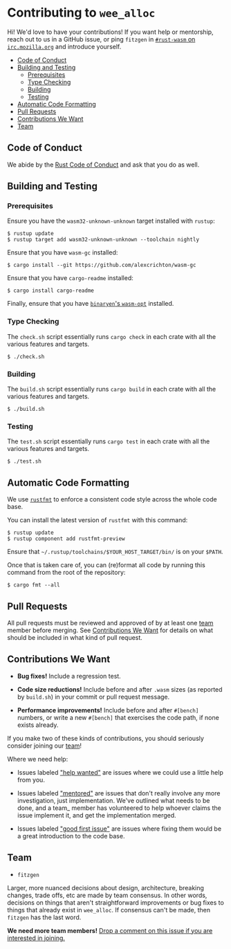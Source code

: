 # Contributing to `wee_alloc`

Hi! We'd love to have your contributions! If you want help or mentorship, reach
out to us in a GitHub issue, or ping `fitzgen` in [`#rust-wasm` on
`irc.mozilla.org`](irc://irc.mozilla.org#rust-wasm) and introduce yourself.

<!-- START doctoc generated TOC please keep comment here to allow auto update -->
<!-- DON'T EDIT THIS SECTION, INSTEAD RE-RUN doctoc TO UPDATE -->


- [Code of Conduct](#code-of-conduct)
- [Building and Testing](#building-and-testing)
  - [Prerequisites](#prerequisites)
  - [Type Checking](#type-checking)
  - [Building](#building)
  - [Testing](#testing)
- [Automatic Code Formatting](#automatic-code-formatting)
- [Pull Requests](#pull-requests)
- [Contributions We Want](#contributions-we-want)
- [Team](#team)

<!-- END doctoc generated TOC please keep comment here to allow auto update -->

## Code of Conduct

We abide by the [Rust Code of Conduct][coc] and ask that you do as well.

[coc]: https://www.rust-lang.org/en-US/conduct.html

## Building and Testing

### Prerequisites

Ensure you have the `wasm32-unknown-unknown` target installed with `rustup`:

```
$ rustup update
$ rustup target add wasm32-unknown-unknown --toolchain nightly
```

Ensure that you have `wasm-gc` installed:

```
$ cargo install --git https://github.com/alexcrichton/wasm-gc
```

Ensure that you have `cargo-readme` installed:

```
$ cargo install cargo-readme
```

Finally, ensure that you have [`binaryen`'s
`wasm-opt`](https://github.com/WebAssembly/binaryen) installed.

### Type Checking

The `check.sh` script essentially runs `cargo check` in each crate with all the
various features and targets.

```
$ ./check.sh
```

### Building

The `build.sh` script essentially runs `cargo build` in each crate with all the
various features and targets.

```
$ ./build.sh
```

### Testing

The `test.sh` script essentially runs `cargo test` in each crate with all the
various features and targets.

```
$ ./test.sh
```

## Automatic Code Formatting

We use [`rustfmt`](https://github.com/rust-lang-nursery/rustfmt) to enforce a
consistent code style across the whole code base.

You can install the latest version of `rustfmt` with this command:

```
$ rustup update
$ rustup component add rustfmt-preview
```

Ensure that `~/.rustup/toolchains/$YOUR_HOST_TARGET/bin/` is on your `$PATH`.

Once that is taken care of, you can (re)format all code by running this command
from the root of the repository:

```
$ cargo fmt --all
```

## Pull Requests

All pull requests must be reviewed and approved of by at least one [team](#team)
member before merging. See [Contributions We Want](#contributions-we-want) for
details on what should be included in what kind of pull request.

## Contributions We Want

* **Bug fixes!** Include a regression test.

* **Code size reductions!** Include before and after `.wasm` sizes (as reported
  by `build.sh`) in your commit or pull request message.

* **Performance improvements!** Include before and after `#[bench]` numbers, or
  write a new `#[bench]` that exercises the code path, if none exists already.

If you make two of these kinds of contributions, you should seriously consider
joining our [team](#team)!

Where we need help:

* Issues labeled ["help wanted"][help-wanted] are issues where we could use a
  little help from you.

* Issues labeled ["mentored"][mentored] are issues that don't really involve any
  more investigation, just implementation. We've outlined what needs to be done,
  and a team_ member has volunteered to help whoever claims the issue implement
  it, and get the implementation merged.

* Issues labeled ["good first issue"][gfi] are issues where fixing them would be
  a great introduction to the code base.

[help-wanted]: https://github.com/fitzgen/wee_alloc/labels/help%20wanted

[mentored]: https://github.com/fitzgen/wee_alloc/labels/mentored

[gfi]: https://github.com/fitzgen/wee_alloc/labels/good%20first%20issue

## Team

* `fitzgen`

Larger, more nuanced decisions about design, architecture, breaking changes,
trade offs, etc are made by team consensus. In other words, decisions on things
that aren't straightforward improvements or bug fixes to things that already
exist in `wee_alloc`. If consensus can't be made, then `fitzgen` has the last
word.

**We need more team members!**
[Drop a comment on this issue if you are interested in joining.][join]

[join]: https://github.com/fitzgen/wee_alloc/issues/6
